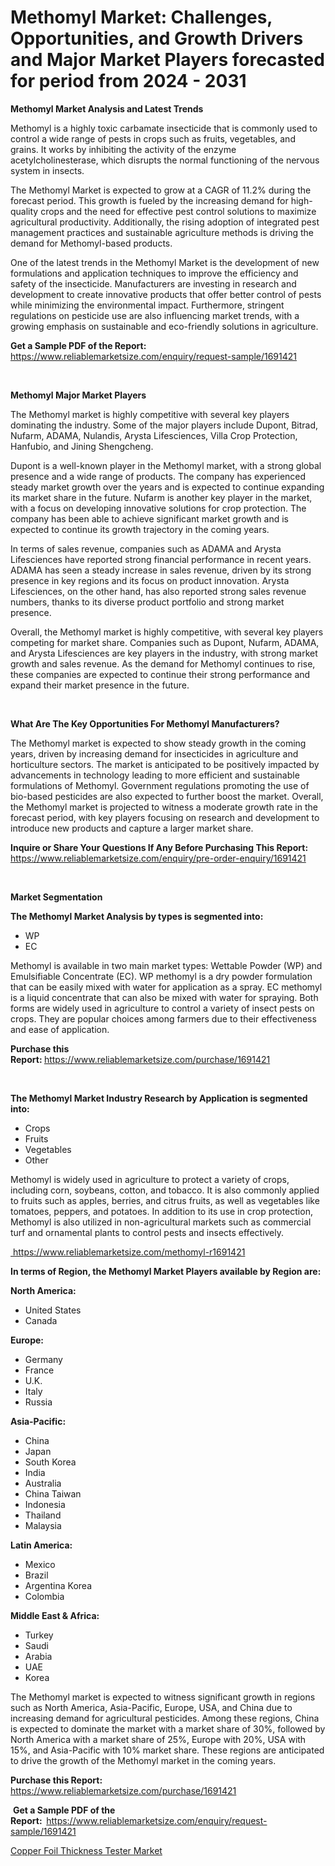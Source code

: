 <p><h1>Methomyl Market: Challenges, Opportunities, and Growth Drivers and Major Market Players forecasted for period from 2024 - 2031</h1></p><p><strong>Methomyl Market Analysis and Latest Trends</strong></p>
<p><p>Methomyl is a highly toxic carbamate insecticide that is commonly used to control a wide range of pests in crops such as fruits, vegetables, and grains. It works by inhibiting the activity of the enzyme acetylcholinesterase, which disrupts the normal functioning of the nervous system in insects.</p><p>The Methomyl Market is expected to grow at a CAGR of 11.2% during the forecast period. This growth is fueled by the increasing demand for high-quality crops and the need for effective pest control solutions to maximize agricultural productivity. Additionally, the rising adoption of integrated pest management practices and sustainable agriculture methods is driving the demand for Methomyl-based products.</p><p>One of the latest trends in the Methomyl Market is the development of new formulations and application techniques to improve the efficiency and safety of the insecticide. Manufacturers are investing in research and development to create innovative products that offer better control of pests while minimizing the environmental impact. Furthermore, stringent regulations on pesticide use are also influencing market trends, with a growing emphasis on sustainable and eco-friendly solutions in agriculture.</p></p>
<p><strong>Get a Sample PDF of the Report:&nbsp;</strong> <a href="https://www.reliablemarketsize.com/enquiry/request-sample/1691421">https://www.reliablemarketsize.com/enquiry/request-sample/1691421</a></p>
<p>&nbsp;</p>
<p><strong>Methomyl Major Market Players</strong></p>
<p><p>The Methomyl market is highly competitive with several key players dominating the industry. Some of the major players include Dupont, Bitrad, Nufarm, ADAMA, Nulandis, Arysta Lifesciences, Villa Crop Protection, Hanfubio, and Jining Shengcheng.</p><p>Dupont is a well-known player in the Methomyl market, with a strong global presence and a wide range of products. The company has experienced steady market growth over the years and is expected to continue expanding its market share in the future. Nufarm is another key player in the market, with a focus on developing innovative solutions for crop protection. The company has been able to achieve significant market growth and is expected to continue its growth trajectory in the coming years.</p><p>In terms of sales revenue, companies such as ADAMA and Arysta Lifesciences have reported strong financial performance in recent years. ADAMA has seen a steady increase in sales revenue, driven by its strong presence in key regions and its focus on product innovation. Arysta Lifesciences, on the other hand, has also reported strong sales revenue numbers, thanks to its diverse product portfolio and strong market presence.</p><p>Overall, the Methomyl market is highly competitive, with several key players competing for market share. Companies such as Dupont, Nufarm, ADAMA, and Arysta Lifesciences are key players in the industry, with strong market growth and sales revenue. As the demand for Methomyl continues to rise, these companies are expected to continue their strong performance and expand their market presence in the future.</p></p>
<p>&nbsp;</p>
<p><strong>What Are The Key Opportunities For Methomyl Manufacturers?</strong></p>
<p><p>The Methomyl market is expected to show steady growth in the coming years, driven by increasing demand for insecticides in agriculture and horticulture sectors. The market is anticipated to be positively impacted by advancements in technology leading to more efficient and sustainable formulations of Methomyl. Government regulations promoting the use of bio-based pesticides are also expected to further boost the market. Overall, the Methomyl market is projected to witness a moderate growth rate in the forecast period, with key players focusing on research and development to introduce new products and capture a larger market share.</p></p>
<p><strong>Inquire or Share Your Questions If Any Before Purchasing This Report:</strong> <a href="https://www.reliablemarketsize.com/enquiry/pre-order-enquiry/1691421">https://www.reliablemarketsize.com/enquiry/pre-order-enquiry/1691421</a></p>
<p>&nbsp;</p>
<p><strong>Market Segmentation</strong></p>
<p><strong>The Methomyl Market Analysis by types is segmented into:</strong></p>
<p><ul><li>WP</li><li>EC</li></ul></p>
<p><p>Methomyl is available in two main market types: Wettable Powder (WP) and Emulsifiable Concentrate (EC). WP methomyl is a dry powder formulation that can be easily mixed with water for application as a spray. EC methomyl is a liquid concentrate that can also be mixed with water for spraying. Both forms are widely used in agriculture to control a variety of insect pests on crops. They are popular choices among farmers due to their effectiveness and ease of application.</p></p>
<p><strong>Purchase this Report:&nbsp;</strong><a href="https://www.reliablemarketsize.com/purchase/1691421">https://www.reliablemarketsize.com/purchase/1691421</a></p>
<p>&nbsp;</p>
<p><strong>The Methomyl Market Industry Research by Application is segmented into:</strong></p>
<p><ul><li>Crops</li><li>Fruits</li><li>Vegetables</li><li>Other</li></ul></p>
<p><p>Methomyl is widely used in agriculture to protect a variety of crops, including corn, soybeans, cotton, and tobacco. It is also commonly applied to fruits such as apples, berries, and citrus fruits, as well as vegetables like tomatoes, peppers, and potatoes. In addition to its use in crop protection, Methomyl is also utilized in non-agricultural markets such as commercial turf and ornamental plants to control pests and insects effectively.</p></p>
<p><a href="https://www.reliablemarketsize.com/methomyl-r1691421">&nbsp;https://www.reliablemarketsize.com/methomyl-r1691421</a></p>
<p><strong>In terms of Region, the Methomyl Market Players available by Region are:</strong></p>
<p>
    <p> <strong> North America: </strong>
        <ul>
            <li>United States</li>
            <li>Canada</li>
        </ul>
        </p> 
    <p> <strong> Europe: </strong>
        <ul>
            <li>Germany</li>
            <li>France</li>
            <li>U.K.</li>
            <li>Italy</li>
            <li>Russia</li>
        </ul>
        </p> 
    <p> <strong> Asia-Pacific: </strong>
        <ul>
            <li>China</li>
            <li>Japan</li>
            <li>South Korea</li>
            <li>India</li>
            <li>Australia</li>
            <li>China Taiwan</li>
            <li>Indonesia</li>
            <li>Thailand</li>
            <li>Malaysia</li>
        </ul>
        </p> 
    <p> <strong> Latin America: </strong>
        <ul>
            <li>Mexico</li>
            <li>Brazil</li>
            <li>Argentina Korea</li>
            <li>Colombia</li>
        </ul>
        </p> 
    <p> <strong> Middle East & Africa: </strong>
        <ul>
            <li>Turkey</li>
            <li>Saudi</li>
            <li>Arabia</li>
            <li>UAE</li>
            <li>Korea</li>
        </ul>
    </p>
    </p>
<p><p>The Methomyl market is expected to witness significant growth in regions such as North America, Asia-Pacific, Europe, USA, and China due to increasing demand for agricultural pesticides. Among these regions, China is expected to dominate the market with a market share of 30%, followed by North America with a market share of 25%, Europe with 20%, USA with 15%, and Asia-Pacific with 10% market share. These regions are anticipated to drive the growth of the Methomyl market in the coming years.</p></p>
<p><strong>Purchase this Report: </strong><a href="https://www.reliablemarketsize.com/purchase/1691421">https://www.reliablemarketsize.com/purchase/1691421</a></p>
<p>&nbsp;<strong>Get a Sample PDF of the Report:&nbsp;&nbsp;</strong><a href="https://www.reliablemarketsize.com/enquiry/request-sample/1691421">https://www.reliablemarketsize.com/enquiry/request-sample/1691421</a></p>
<p><strong></strong></p>
<p><p><a href="https://github.com/zgoumtuo18/Market-Research-Report-List-1/blob/main/copper-foil-thickness-tester-market.md">Copper Foil Thickness Tester Market</a></p></p>